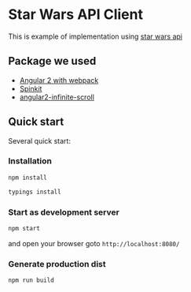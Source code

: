 # Star Wars API Client 
This is example of implementation using [star wars api](https://swapi.co/)


## Package we used
* [Angular 2 with webpack](https://angular.io/docs/ts/latest/guide/webpack.html) 
* [Spinkit](https://github.com/tobiasahlin/SpinKit)
* [angular2-infinite-scroll](https://github.com/orizens/angular2-infinite-scroll)


## Quick start
Several quick start:
### Installation
```bash
npm install
```
```bash
typings install
```

### Start as development server
```bash
npm start
```
and open your browser goto `http://localhost:8080/`

### Generate production dist
```bash
npm run build
```
